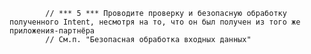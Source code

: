             // *** 5 *** Проводите проверку и безопасную обработку полученного Intent, несмотря на то, что он был получен из того же приложения-партнёра
            // См.п. "Безопасная обработка входных данных"